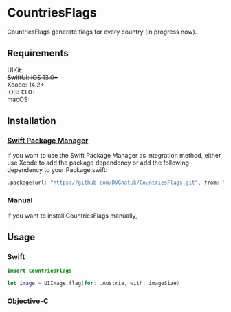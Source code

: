 # CountriesFlags

CountriesFlags generate flags for ~~every~~ country (in progress now).

## Requirements

UIKit:  
~~SwiftUI: iOS 13.0+~~  
Xcode: 14.2+  
iOS: 13.0+  
macOS:

## Installation

### [Swift Package Manager](https://swift.org/package-manager/)

If you want to use the Swift Package Manager as integration method, either use Xcode to add the package dependency or add the following dependency to your Package.swift:

```swift
.package(url: "https://github.com/DVGnatuk/CountriesFlags.git", from: "1.0.0"),
```

### Manual

If you want to install CountriesFlags manually, <TBD>

## Usage

### Swift
```swift
import CountriesFlags

let image = UIImage.flag(for: .Austria, with: imageSize)
```
### Objective-C
